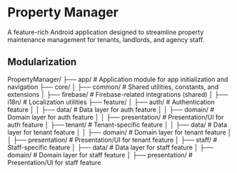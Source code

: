 # Property Manager
A feature-rich Android application designed to streamline property maintenance management for tenants, landlords, and agency staff. 

## Modularization
PropertyManager/
├── app/                    # Application module for app initialization and navigation
├── core/
│   ├── common/             # Shared utilities, constants, and extensions
│   ├── firebase/           # Firebase-related integrations (shared)
│   ├── i18n/               # Localization utilities
├── feature/
│   ├── auth/               # Authentication feature
│   │   ├── data/           # Data layer for auth feature
│   │   ├── domain/         # Domain layer for auth feature
│   │   ├── presentation/   # Presentation/UI for auth feature
│   ├── tenant/             # Tenant-specific feature
│   │   ├── data/           # Data layer for tenant feature
│   │   ├── domain/         # Domain layer for tenant feature
│   │   ├── presentation/   # Presentation/UI for tenant feature
│   ├── staff/              # Staff-specific feature
│       ├── data/           # Data layer for staff feature
│       ├── domain/         # Domain layer for staff feature
│       ├── presentation/   # Presentation/UI for staff feature
